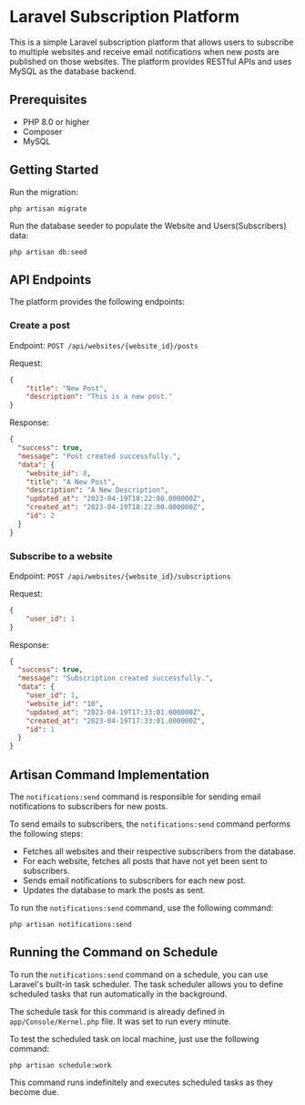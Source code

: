 # Laravel Subscription Platform

This is a simple Laravel subscription platform that allows users to subscribe to multiple websites and receive email notifications when new posts are published on those websites. The platform provides RESTful APIs and uses MySQL as the database backend.

## Prerequisites
- PHP 8.0 or higher
- Composer
- MySQL

## Getting Started

Run the migration:

`php artisan migrate`

Run the database seeder to populate the Website and Users(Subscribers) data:

`php artisan db:seed`

## API Endpoints

The platform provides the following endpoints:

### Create a post
Endpoint: `POST /api/websites/{website_id}/posts`

Request:
```json
{
    "title": "New Post",
    "description": "This is a new post."
}
```

Response:
```json
{
  "success": true,
  "message": "Post created successfully.",
  "data": {
    "website_id": 8,
    "title": "A New Post",
    "description": "A New Description",
    "updated_at": "2023-04-19T18:22:00.000000Z",
    "created_at": "2023-04-19T18:22:00.000000Z",
    "id": 2
  }
}
```

### Subscribe to a website
Endpoint: `POST /api/websites/{website_id}/subscriptions`

Request:
```json
{
    "user_id": 1
}
```

Response:
```json
{
  "success": true,
  "message": "Subscription created successfully.",
  "data": {
    "user_id": 1,
    "website_id": "10",
    "updated_at": "2023-04-19T17:33:01.000000Z",
    "created_at": "2023-04-19T17:33:01.000000Z",
    "id": 1
  }
}
```

## Artisan Command Implementation

The `notifications:send` command is responsible for sending email notifications to subscribers for new posts. 

To send emails to subscribers, the `notifications:send` command performs the following steps:

- Fetches all websites and their respective subscribers from the database.
- For each website, fetches all posts that have not yet been sent to subscribers.
- Sends email notifications to subscribers for each new post.
- Updates the database to mark the posts as sent.

To run the `notifications:send` command, use the following command:

`php artisan notifications:send`

## Running the Command on Schedule

To run the `notifications:send` command on a schedule, you can use Laravel's built-in task scheduler. The task scheduler allows you to define scheduled tasks that run automatically in the background.

The schedule task for this command is already defined in `app/Console/Kernel.php` file. It was set to run every minute.

To test the scheduled task on local machine, just use the following command:

`php artisan schedule:work`

This command runs indefinitely and executes scheduled tasks as they become due.